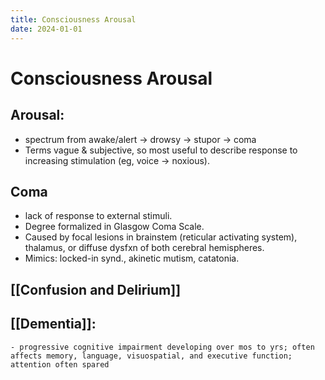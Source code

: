 ```yaml
---
title: Consciousness Arousal
date: 2024-01-01
---
```

# Consciousness Arousal

## Arousal:
- spectrum from awake/alert → drowsy → stupor → coma
- Terms vague & subjective, so most useful to describe response to increasing stimulation (eg, voice → noxious).

## Coma
* lack of response to external stimuli.
* Degree formalized in Glasgow Coma Scale.
* Caused by focal lesions in brainstem (reticular activating system), thalamus, or diffuse dysfxn of both cerebral hemispheres.
* Mimics: locked-in synd., akinetic mutism, catatonia.

## [[Confusion and Delirium]]
## [[Dementia]]:
	- progressive cognitive impairment developing over mos to yrs; often affects memory, language, visuospatial, and executive function; attention often spared

